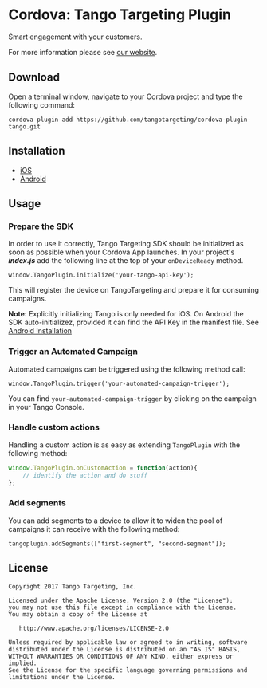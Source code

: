 # Cordova: Tango Targeting Plugin

Smart engagement with your customers.

For more information please see [our website][1].

## Download

Open a terminal window, navigate to your Cordova project and type the following command:

```
cordova plugin add https://github.com/tangotargeting/cordova-plugin-tango.git
```

## Installation

- [iOS](https://github.com/tangotargeting/cordova-plugin-tango/blob/master/INSTALLATION-iOS.md)
- [Android](https://github.com/tangotargeting/cordova-plugin-tango/blob/master/INSTALLATION-Android.md)

## Usage

### Prepare the SDK

In order to use it correctly, Tango Targeting SDK should be initialized as soon as possible when your Cordova App launches. In your project's ***index.js*** add the following line at the top of your `onDeviceReady` method.

``` 
window.TangoPlugin.initialize('your-tango-api-key');
```

This will register the device on TangoTargeting and prepare it for consuming campaigns.

**Note:** Explicitly initializing Tango is only needed for iOS. On Android the SDK auto-initializez, provided it can find the API Key in the manifest file. See [Android Installation](https://github.com/tangotargeting/cordova-plugin-tango/blob/master/INSTALLATION-Android.md) 

### Trigger an Automated Campaign

Automated campaigns can be triggered using the following method call:

```
window.TangoPlugin.trigger('your-automated-campaign-trigger');
```

You can find `your-automated-campaign-trigger` by clicking on the campaign in your Tango Console.

### Handle custom actions

Handling a custom action is as easy as extending `TangoPlugin` with the following method:

```javascript
window.TangoPlugin.onCustomAction = function(action){
    // identify the action and do stuff
};
```

### Add segments

You can add segments to a device to allow it to widen the pool of campaigns it can receive with the following method:

``` 
tangoplugin.addSegments(["first-segment", "second-segment"]);
```

## License

```
Copyright 2017 Tango Targeting, Inc.

Licensed under the Apache License, Version 2.0 (the "License");
you may not use this file except in compliance with the License.
You may obtain a copy of the License at

   http://www.apache.org/licenses/LICENSE-2.0

Unless required by applicable law or agreed to in writing, software
distributed under the License is distributed on an "AS IS" BASIS,
WITHOUT WARRANTIES OR CONDITIONS OF ANY KIND, either express or implied.
See the License for the specific language governing permissions and
limitations under the License.
```


[1]: http://tangotargeting.com
